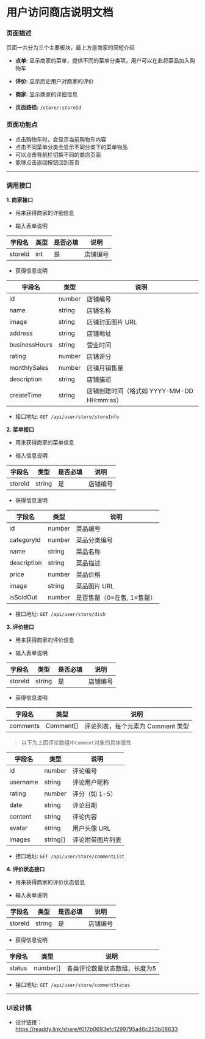 # 用户访问商店说明文档

### 页面描述

页面一共分为三个主要板块，最上方是商家的简短介绍
- **点单:** 显示商家的菜单，提供不同的菜单分类项，用户可以在此将菜品加入购物车
- **评价:** 显示历史用户对商家的评价
- **商家:** 显示商家的详细信息

- **页面路径:** `/store/:storeId`

### 页面功能点

- 点击购物车时，会显示当前购物车内容
- 点击不同菜单分类会显示不同分类下的菜单物品
- 可以点击导航栏切换不同的商店页面
- 能够点击返回按钮回到首页

---

### 调用接口

**1. 商家接口**

- 用来获得商家的详细信息

- 输入表单说明

| 字段名   | 类型   | 是否必填 | 说明 |
| -------- | ------ | -------- | ----- |
| storeId | int | 是 | 店铺编号 |

- 获得信息说明

| 字段名        | 类型        | 说明                           |
| ------------- | ----------- | ------------------------------ |
| id            | number      | 店铺编号                        |
| name          | string      | 店铺名称                        |
| image         | string      | 店铺封面图片 URL                 |
| address       | string      | 店铺地址                        |
| businessHours | string      | 营业时间                        |
| rating        | number      | 店铺评分                        |
| monthlySales  | number      | 店铺月销售量                     |
| description   | string      | 店铺描述                        |
| createTime    | string      | 店铺创建时间（格式如 YYYY-MM-DD HH:mm:ss） |

- 接口地址: `GET /api/user/store/storeInfo`

**2. 菜单接口**

- 用来获得商家的菜单信息

- 输入信息说明

| 字段名   | 类型   | 是否必填 | 说明 |
| -------- | ------ | -------- | ----- |
| storeId | string | 是 | 店铺编号 |

- 获得信息说明

| 字段名       | 类型        | 说明                          |
| ------------ | ----------- | ----------------------------- |
| id           | number      | 菜品编号                       |
| categoryId   | number      | 菜品分类编号                   |
| name         | string      | 菜品名称                       |
| description  | string      | 菜品描述                       |
| price        | number      | 菜品价格                       |
| image        | string      | 菜品图片 URL                    |
| isSoldOut    | number      | 是否售罄（0=在售, 1=售罄）    |

- 接口地址: `GET /api/user/store/dish`

**3. 评价接口**

- 用来获得商家的评价信息

- 输入表单说明

| 字段名   | 类型   | 是否必填 | 说明 |
| -------- | ------ | -------- | ----- |
| storeId | string | 是 | 店铺编号 |

- 获得信息说明

| 字段名    | 类型        | 说明               |
| --------- | ----------- | ------------------ |
| comments  | Comment[]   | 评论列表，每个元素为 Comment 类型 |

> 以下为上面评论数组中`Comment`对象的具体属性

| 字段名   | 类型        | 说明                          |
| -------- | ----------- | ----------------------------- |
| id       | number      | 评论编号                      |
| username | string      | 评论用户昵称                  |
| rating   | number      | 评分（如 1-5）                |
| date     | string      | 评论日期  |
| content  | string      | 评论内容                      |
| avatar   | string      | 用户头像 URL                  |
| images   | string[]    | 评论附带图片列表              |

- 接口地址: `GET /api/user/store/commentList`

**4. 评价状态接口**

- 用来获得商家的评价状态信息

- 输入表单说明

| 字段名   | 类型   | 是否必填 | 说明 |
| -------- | ------ | -------- | ----- |
| storeId | string | 是 | 店铺编号 |

- 获得信息说明

| 字段名   | 类型        | 说明                          |
| -------- | ----------- | ----------------------------- |
| status   | number[]    | 各类评论数量状态数组，长度为5 |

- 接口地址: `GET /api/user/store/commentStatus`

---

### UI设计稿
- 设计链接：https://readdy.link/share/f017b0693efc1299795a46c253b08633